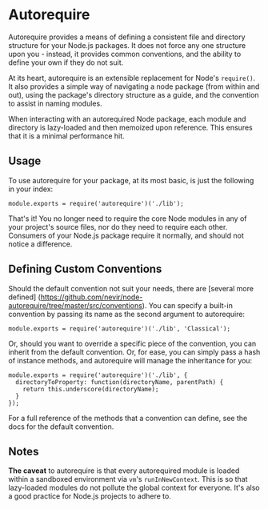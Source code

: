 # Autorequire

Autorequire provides a means of defining a consistent file and directory structure for your Node.js
packages.  It does not force any one structure upon you - instead, it provides common
conventions, and the ability to define your own if they do not suit.

At its heart, autorequire is an extensible replacement for Node's `require()`.  It also provides a
simple way of navigating a node package (from within and out), using the package's directory
structure as a guide, and the convention to assist in naming modules.

When interacting with an autorequired Node package, each module and directory is lazy-loaded and
then memoized upon reference.  This ensures that it is a minimal performance hit.


## Usage

To use autorequire for your package, at its most basic, is just the following in your index:

    module.exports = require('autorequire')('./lib');

That's it!  You no longer need to require the core Node modules in any of your project's source
files, nor do they need to require each other.  Consumers of your Node.js package require it
normally, and should not notice a difference.


## Defining Custom Conventions

Should the default convention not suit your needs, there are [several more defined]
(https://github.com/nevir/node-autorequire/tree/master/src/conventions).  You can specify a
built-in convention by passing its name as the second argument to autorequire:

    module.exports = require('autorequire')('./lib', 'Classical');

Or, should you want to override a specific piece of the convention, you can inherit from the default
convention.  Or, for ease, you can simply pass a hash of instance methods, and autorequire will
manage the inheritance for you:

    module.exports = require('autorequire')('./lib', {
      directoryToProperty: function(directoryName, parentPath) {
        return this.underscore(directoryName);
      }
    });

For a full reference of the methods that a convention can define, see the docs for the default
convention.


## Notes

__The caveat__ to autorequire is that every autorequired module is loaded within a sandboxed
environment via `vm`'s `runInNewContext`.  This is so that lazy-loaded modules do not pollute the
global context for everyone.  It's also a good practice for Node.js projects to adhere to.
